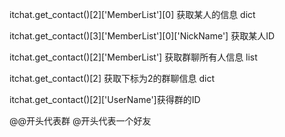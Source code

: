 itchat.get_contact()[2]['MemberList'][0] 获取某人的信息 dict  

itchat.get_contact()[3]['MemberList'][0]['NickName'] 获取某人ID  

itchat.get_contact()[2]['MemberList'] 获取群聊所有人信息 list  
 
itchat.get_contact()[2] 获取下标为2的群聊信息 dict  

itchat.get_contact()[2]['UserName']获得群的ID  

@@开头代表群 @开头代表一个好友  
